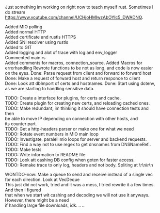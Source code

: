 
Just something im working on right now to teach myself rust. Sometimes I do stream https://www.youtube.com/channel/UCHjoHMIwzAbOYIc5_DWADNQ.  


Added MIO polling  
Added normal HTTP  
Added certificate and rustls HTTPS  
Added SNI resolver using rustls  
Added to GIT  
Added logging and alot of trace with log and env_logger  
Commented main.rs  
Added comments for macros, connection_source.
Added Macros for errorhandling
Rewrote functions to be not as long, and code is now easier on the eyes.
Done: Parse request from client and forward to forward host  
Done: Make a request of forward host and return responce to client  
Done: Look att dbImport of certs and hostnames.
Done: Start using dotenv, as we are starting to handling sensitive data.  

TODO: Create a interface for plugins, for certs and cache.  
TODO: Create plugin for creating new certs, and reloading cached ones.
TODO: Make redundant, im thinking it should have connection tests and then  
        be able to move IP depending on connection with other hosts, and  
        its counter part.  
TODO: Get a http-headers parser or make one for what we need  
TODO: Rotate event numbers in MIO main loop  
TODO: Investigate, paralell mio loops for server and backend requests.  
TODO: Find a way not to use regex to get dnsnames from DNSNameRef..  
TODO: Make tests  
TODO: Write information to README file  
TODO: Look att cashing DB config when goten for faster access.  
TODO: Remake trace to only log, headers and not body. Spliting at \r\n\r\n  
  
  
WONTDO-now: Make a queue to send and receive instead of a single vec for each direction. Look at VecDeque  
This just did not work, tried and it was a mess, I tried rewrite it a few times. And then I figured  
that when we start wit cashing and decoding we will not use it anyways. However, there might be a need  
if handling large file downloads, idk.
..
..

